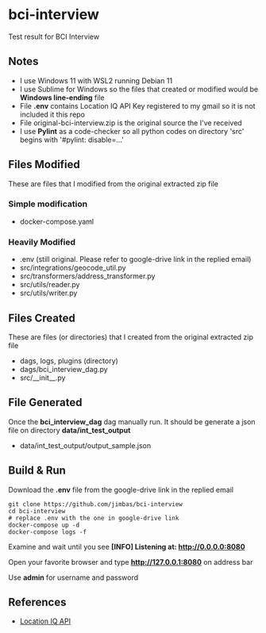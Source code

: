 # bci-interview

Test result for BCI Interview

## Notes

- I use Windows 11 with WSL2 running Debian 11
- I use Sublime for Windows so the files that created or modified would be **Windows line-ending** file
- File **.env** contains Location IQ API Key registered to my gmail so it is not included it this repo
- File original-bci-interview.zip is the original source the I've received
- I use **Pylint** as a code-checker so all python codes on directory 'src' begins with '#pylint: disable=...'

## Files Modified

These are files that I modified from the original extracted zip file

### Simple modification

- docker-compose.yaml

### Heavily Modified

- .env (still original. Please refer to google-drive link in the replied email)
- src/integrations/geocode_util.py
- src/transformers/address_transformer.py
- src/utils/reader.py
- src/utils/writer.py

## Files Created

These are files (or directories) that I created from the original extracted zip file

- dags, logs, plugins (directory)
- dags/bci_interview_dag.py
- src/\_\_init\_\_.py

## File Generated

Once the **bci_interview_dag** dag manually run. It should be generate a json file on directory **data/int_test_output**

- data/int_test_output/output_sample.json

## Build & Run

Download the **.env** file from the google-drive link in the replied email

```
git clone https://github.com/jimbas/bci-interview
cd bci-interview
# replace .env with the one in google-drive link
docker-compose up -d
docker-compose logs -f
```

Examine and wait until you see **[INFO] Listening at: http://0.0.0.0:8080**

Open your favorite browser and type **http://127.0.0.1:8080** on address bar

Use **admin** for username and password

## References

- [Location IQ API](https://docs.locationiq.com/reference/search)
